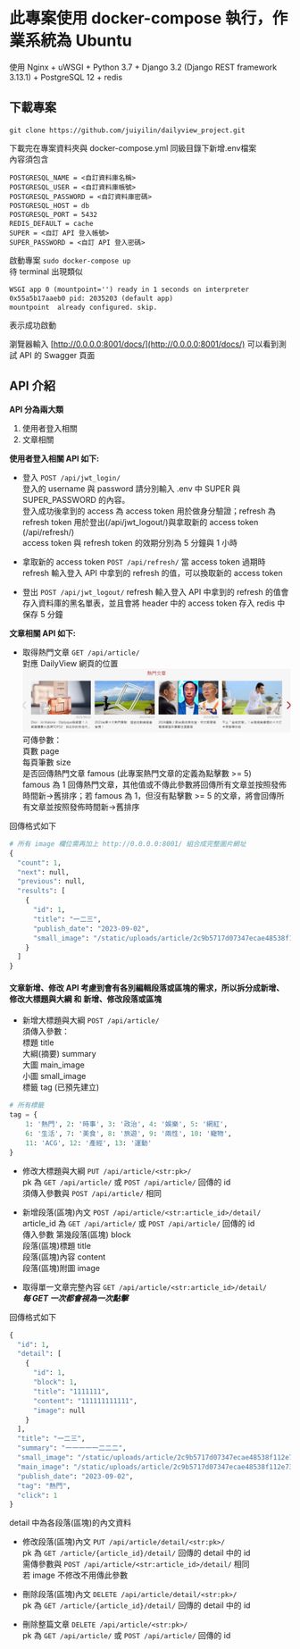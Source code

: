 # 此專案使用 docker-compose 執行，作業系統為 Ubuntu
使用 Nginx + uWSGI + Python 3.7 + Django 3.2 (Django REST framework 3.13.1) + PostgreSQL 12 + redis
## 下載專案  
`git clone https://github.com/juiyilin/dailyview_project.git`

下載完在專案資料夾與 docker-compose.yml 同級目錄下新增.env檔案  
內容須包含

    POSTGRESQL_NAME = <自訂資料庫名稱>
    POSTGRESQL_USER = <自訂資料庫帳號>
    POSTGRESQL_PASSWORD = <自訂資料庫密碼>
    POSTGRESQL_HOST = db
    POSTGRESQL_PORT = 5432
    REDIS_DEFAULT = cache
    SUPER = <自訂 API 登入帳號>
    SUPER_PASSWORD = <自訂 API 登入密碼>

啟動專案 `sudo docker-compose up`  
待 terminal 出現類似   

    WSGI app 0 (mountpoint='') ready in 1 seconds on interpreter 0x55a5b17aaeb0 pid: 2035203 (default app)
    mountpoint  already configured. skip.
表示成功啟動

瀏覽器輸入 [http://0.0.0.0:8001/docs/](http://0.0.0.0:8001/docs/) 可以看到測試 API 的 Swagger 頁面


## API 介紹
**API 分為兩大類**
1. 使用者登入相關
2. 文章相關

**使用者登入相關 API 如下:**  

- 登入 `POST /api/jwt_login/`  
登入的 username 與 password 請分別輸入 .env 中 SUPER 與 SUPER_PASSWORD 的內容。  
登入成功後拿到的 access 為 access token 用於做身分驗證；refresh 為 refresh token 用於登出(/api/jwt_logout/)與拿取新的 access token (/api/refresh/)  
access token 與 refresh token 的效期分別為 5 分鐘與 1 小時
- 拿取新的 access token `POST /api/refresh/`
當 access token 過期時 refresh 輸入登入 API 中拿到的 refresh 的值，可以換取新的 access token

- 登出 `POST /api/jwt_logout/`
refresh 輸入登入 API 中拿到的 refresh 的值會存入資料庫的黑名單表，並且會將 header 中的 access token 存入 redis 中保存 5 分鐘


**文章相關 API 如下:**  

- 取得熱門文章 `GET /api/article/`  
對應 DailyView 網頁的位置  
![](./static/readme/famous.png)  
可傳參數：  
頁數 page  
每頁筆數 size  
是否回傳熱門文章 famous (此專案熱門文章的定義為點擊數 >= 5)  
famous 為 1 回傳熱門文章，其他值或不傳此參數將回傳所有文章並按照發佈時間新->舊排序；若 famous 為 1，但沒有點擊數 >= 5 的文章，將會回傳所有文章並按照發佈時間新->舊排序  

回傳格式如下
```python
# 所有 image 欄位需再加上 http://0.0.0.0:8001/ 組合成完整圖片網址
{
  "count": 1,
  "next": null,
  "previous": null,
  "results": [
    {
      "id": 1,
      "title": "一二三",
      "publish_date": "2023-09-02",
      "small_image": "/static/uploads/article/2c9b5717d07347ecae48538f112e7315/s-1693664963-擷取.PNG"
    }
  ]
}
```

#### 文章新增、修改 API 考慮到會有各別編輯段落或區塊的需求，所以拆分成新增、修改大標題與大綱 和 新增、修改段落或區塊
- 新增大標題與大綱 `POST /api/article/`  
須傳入參數：  
標題 title  
大綱(摘要) summary  
大圖 main_image  
小圖 small_image  
標籤 tag  (已預先建立)  
```python
# 所有標籤
tag = {
    1: '熱門', 2: '時事', 3: '政治', 4: '娛樂', 5: '網紅', 
    6: '生活', 7: '美食', 8: '旅遊', 9: '兩性', 10: '寵物', 
    11: 'ACG', 12: '產經', 13: '運動'
}
```

- 修改大標題與大綱 `PUT /api/article/<str:pk>/`  
pk 為 `GET /api/article/` 或 `POST /api/article/` 回傳的 id  
須傳入參數與 `POST /api/article/` 相同  


- 新增段落(區塊)內文 `POST /api/article/<str:article_id>/detail/`  
article_id 為 `GET /api/article/` 或  `POST /api/article/` 回傳的 id  
傳入參數
第幾段落(區塊) block  
段落(區塊)標題 title  
段落(區塊)內容 content  
段落(區塊)附圖 image  

- 取得單一文章完整內容 `GET /api/article/<str:article_id>/detail/`  
***每 GET 一次都會視為一次點擊***  

回傳格式如下
```python 
{
  "id": 1,
  "detail": [
    {
      "id": 1,
      "block": 1,
      "title": "1111111",
      "content": "111111111111",
      "image": null
    }
  ],
  "title": "一二三",
  "summary": "一一一一一二二二",
  "small_image": "/static/uploads/article/2c9b5717d07347ecae48538f112e7315/s-1693664963-擷取.PNG",
  "main_image": "/static/uploads/article/2c9b5717d07347ecae48538f112e7315/m-1693664963-擷取.PNG",
  "publish_date": "2023-09-02",
  "tag": "熱門",
  "click": 1
}
```
detail 中為各段落(區塊)的內文資料

- 修改段落(區塊)內文 `PUT /api/article/detail/<str:pk>/`  
pk 為 `GET /article/{article_id}/detail/` 回傳的 detail 中的 id  
需傳參數與 `POST /api/article/<str:article_id>/detail/` 相同  
若 image 不修改不用傳此參數

- 刪除段落(區塊)內文 `DELETE /api/article/detail/<str:pk>/`  
pk 為 `GET /article/{article_id}/detail/` 回傳的 detail 中的 id  

- 刪除整篇文章 `DELETE /api/article/<str:pk>/`  
pk 為 `GET /api/article/` 或 `POST /api/article/` 回傳的 id  
